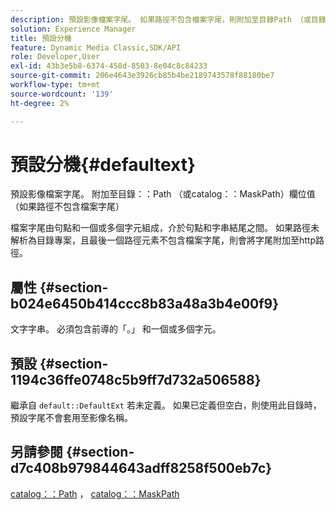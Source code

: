```yaml
---
description: 預設影像檔案字尾。 如果路徑不包含檔案字尾，則附加至目錄Path （或目錄MaskPath）欄位值
solution: Experience Manager
title: 預設分機
feature: Dynamic Media Classic,SDK/API
role: Developer,User
exl-id: 43b3e5b8-6374-458d-8503-8e04c8c84233
source-git-commit: 206e4643e3926cb85b4be2189743578f88180be7
workflow-type: tm+mt
source-wordcount: '139'
ht-degree: 2%

---
```


# 預設分機{#defaultext}

預設影像檔案字尾。 附加至目錄：：Path （或catalog：：MaskPath）欄位值（如果路徑不包含檔案字尾）

檔案字尾由句點和一個或多個字元組成，介於句點和字串結尾之間。 如果路徑未解析為目錄專案，且最後一個路徑元素不包含檔案字尾，則會將字尾附加至http路徑。

## 屬性 {#section-b024e6450b414ccc8b83a48a3b4e00f9}

文字字串。 必須包含前導的「。」 和一個或多個字元。

## 預設 {#section-1194c36ffe0748c5b9ff7d732a506588}

繼承自 `default::DefaultExt` 若未定義。 如果已定義但空白，則使用此目錄時，預設字尾不會套用至影像名稱。

## 另請參閱 {#section-d7c408b979844643adff8258f500eb7c}

[catalog：：Path](/help/aem-is-ir-api/is-api/image-catalog/image-serving-api-ref/c-image-catalog-reference/c-image-svg-data-reference/c-image-data-reference/r-path-cat.md) ， [catalog：：MaskPath](/help/aem-is-ir-api/is-api/image-catalog/image-serving-api-ref/c-image-catalog-reference/c-image-svg-data-reference/c-image-data-reference/r-maskpath-cat.md)
